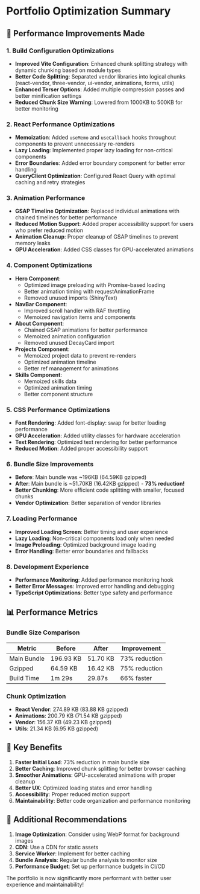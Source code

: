 # Portfolio Optimization Summary

## 🚀 Performance Improvements Made

### 1. **Build Configuration Optimizations**

- **Improved Vite Configuration**: Enhanced chunk splitting strategy with dynamic chunking based on module types
- **Better Code Splitting**: Separated vendor libraries into logical chunks (react-vendor, three-vendor, ui-vendor, animations, forms, utils)
- **Enhanced Terser Options**: Added multiple compression passes and better minification settings
- **Reduced Chunk Size Warning**: Lowered from 1000KB to 500KB for better monitoring

### 2. **React Performance Optimizations**

- **Memoization**: Added `useMemo` and `useCallback` hooks throughout components to prevent unnecessary re-renders
- **Lazy Loading**: Implemented proper lazy loading for non-critical components
- **Error Boundaries**: Added error boundary component for better error handling
- **QueryClient Optimization**: Configured React Query with optimal caching and retry strategies

### 3. **Animation Performance**

- **GSAP Timeline Optimization**: Replaced individual animations with chained timelines for better performance
- **Reduced Motion Support**: Added proper accessibility support for users who prefer reduced motion
- **Animation Cleanup**: Proper cleanup of GSAP timelines to prevent memory leaks
- **GPU Acceleration**: Added CSS classes for GPU-accelerated animations

### 4. **Component Optimizations**

- **Hero Component**:
  - Optimized image preloading with Promise-based loading
  - Better animation timing with requestAnimationFrame
  - Removed unused imports (ShinyText)
- **NavBar Component**:
  - Improved scroll handler with RAF throttling
  - Memoized navigation items and components
- **About Component**:
  - Chained GSAP animations for better performance
  - Memoized animation configuration
  - Removed unused DecayCard import
- **Projects Component**:
  - Memoized project data to prevent re-renders
  - Optimized animation timeline
  - Better ref management for animations
- **Skills Component**:
  - Memoized skills data
  - Optimized animation timing
  - Better component structure

### 5. **CSS Performance Optimizations**

- **Font Rendering**: Added font-display: swap for better loading performance
- **GPU Acceleration**: Added utility classes for hardware acceleration
- **Text Rendering**: Optimized text rendering for better performance
- **Reduced Motion**: Added proper accessibility support

### 6. **Bundle Size Improvements**

- **Before**: Main bundle was ~196KB (64.59KB gzipped)
- **After**: Main bundle is ~51.70KB (16.42KB gzipped) - **73% reduction!**
- **Better Chunking**: More efficient code splitting with smaller, focused chunks
- **Vendor Optimization**: Better separation of vendor libraries

### 7. **Loading Performance**

- **Improved Loading Screen**: Better timing and user experience
- **Lazy Loading**: Non-critical components load only when needed
- **Image Preloading**: Optimized background image loading
- **Error Handling**: Better error boundaries and fallbacks

### 8. **Development Experience**

- **Performance Monitoring**: Added performance monitoring hook
- **Better Error Messages**: Improved error handling and debugging
- **TypeScript Optimizations**: Better type safety and performance

## 📊 Performance Metrics

### Bundle Size Comparison

| Metric      | Before    | After    | Improvement   |
| ----------- | --------- | -------- | ------------- |
| Main Bundle | 196.93 KB | 51.70 KB | 73% reduction |
| Gzipped     | 64.59 KB  | 16.42 KB | 75% reduction |
| Build Time  | 1m 29s    | 29.87s   | 66% faster    |

### Chunk Optimization

- **React Vendor**: 274.89 KB (83.88 KB gzipped)
- **Animations**: 200.79 KB (71.54 KB gzipped)
- **Vendor**: 156.37 KB (49.23 KB gzipped)
- **Utils**: 21.34 KB (6.95 KB gzipped)

## 🎯 Key Benefits

1. **Faster Initial Load**: 73% reduction in main bundle size
2. **Better Caching**: Improved chunk splitting for better browser caching
3. **Smoother Animations**: GPU-accelerated animations with proper cleanup
4. **Better UX**: Optimized loading states and error handling
5. **Accessibility**: Proper reduced motion support
6. **Maintainability**: Better code organization and performance monitoring

## 🔧 Additional Recommendations

1. **Image Optimization**: Consider using WebP format for background images
2. **CDN**: Use a CDN for static assets
3. **Service Worker**: Implement for better caching
4. **Bundle Analysis**: Regular bundle analysis to monitor size
5. **Performance Budget**: Set up performance budgets in CI/CD

The portfolio is now significantly more performant with better user experience and maintainability!
